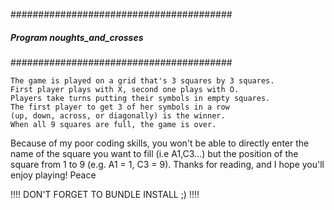 ########################################
##### Program noughts_and_crosses  #####
########################################

    The game is played on a grid that's 3 squares by 3 squares.
    First player plays with X, second one plays with O.
    Players take turns putting their symbols in empty squares.
    The first player to get 3 of her symbols in a row
    (up, down, across, or diagonally) is the winner.
    When all 9 squares are full, the game is over.

  Because of my poor coding skills, you won't be able to directly enter the
  name of the square you want to fill (i.e A1,C3...) but the position of the
  square from 1 to 9 (e.g. A1 = 1, C3 = 9). Thanks for reading, and I hope
  you'll enjoy playing! Peace

  !!!! DON'T FORGET TO BUNDLE INSTALL ;) !!!!

